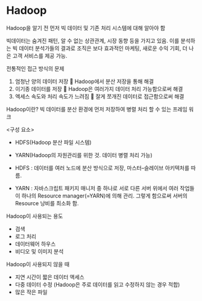 <h1>Hadoop</h1>

Hadoop을 알기 전 먼저 빅 데이터 및 기존 처리 시스템에 대해 알아야 함

빅데이터는 숨겨진 패턴, 알 수 없는 상관관계, 시장 동향 등을 가지고 있음.
이를 분석하는 빅 데이터 분석가들의 결과로 조직은 보다 효과적인 마케팅, 새로운 수익 기회, 더 나은 고객 서비스를 제공 가능.

전통적인 접근 방식의 문제
1.	엄청난 양의 데이터 저장  Hadoop에서 분산 저장을 통해 해결
2.	이기종 데이터를 저장  Hadoop은 여러가지 데이터 처리 가능함으로써 해결
3.	엑세스 속도와 처리 속도가 느려짐  잘게 쪼개진 데이터로 접근함으로써 해결

Hadoop이란?
빅 데이터를 분산 환경에 먼저 저장하여 병렬 처리 할 수 있는 프레임 워크

<구성 요소>
-	HDFS(Hadoop 분산 파일 시스템)
-	YARN(Hadoop의 자원관리를 위한 것. 데이터 병렬 처리 가능)

-	HDFS : 데이터를 여러 노드에 분산 방식으로 저장, 마스터–슬레이브 아키텍처를 따름.
-	YARN : 자바스크립트 패키지 매니저 중 하나로 서로 다른 서버 위에서 여러 작업들이 하나의 Resource manager(=YARN)에 의해 관리. 그렇게 함으로써 서버의 Resource 낭비를 최소화 함.

Hadoop이 사용되는 용도
-	검색 
-	로그 처리 
-	데이터웨어 하우스
-	비디오 및 이미지 분석

Hadoop이 사용되지 않을 때
-	지연 시간이 짧은 데이터 액세스
-	다중 데이터 수정 (Hadoop은 주로 데이터를 읽고 수정하지 않는 경우 적합)
-	많은 작은 파일

